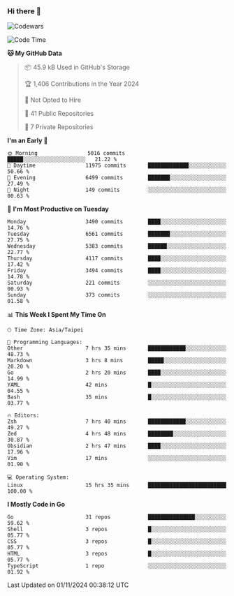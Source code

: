 ### Hi there 👋

![Codewars](https://www.codewars.com/users/omegaatt36/badges/small)

<!--START_SECTION:waka-->
![Code Time](http://img.shields.io/badge/Code%20Time-2%2C885%20hrs%2057%20mins-blue)

**🐱 My GitHub Data** 

> 📦 45.9 kB Used in GitHub's Storage 
 > 
> 🏆 1,406 Contributions in the Year 2024
 > 
> 🚫 Not Opted to Hire
 > 
> 📜 41 Public Repositories 
 > 
> 🔑 7 Private Repositories 
 > 
**I'm an Early 🐤** 

```text
🌞 Morning                5016 commits        █████░░░░░░░░░░░░░░░░░░░░   21.22 % 
🌆 Daytime                11975 commits       █████████████░░░░░░░░░░░░   50.66 % 
🌃 Evening                6499 commits        ███████░░░░░░░░░░░░░░░░░░   27.49 % 
🌙 Night                  149 commits         ░░░░░░░░░░░░░░░░░░░░░░░░░   00.63 % 
```
📅 **I'm Most Productive on Tuesday** 

```text
Monday                   3490 commits        ████░░░░░░░░░░░░░░░░░░░░░   14.76 % 
Tuesday                  6561 commits        ███████░░░░░░░░░░░░░░░░░░   27.75 % 
Wednesday                5383 commits        ██████░░░░░░░░░░░░░░░░░░░   22.77 % 
Thursday                 4117 commits        ████░░░░░░░░░░░░░░░░░░░░░   17.42 % 
Friday                   3494 commits        ████░░░░░░░░░░░░░░░░░░░░░   14.78 % 
Saturday                 221 commits         ░░░░░░░░░░░░░░░░░░░░░░░░░   00.93 % 
Sunday                   373 commits         ░░░░░░░░░░░░░░░░░░░░░░░░░   01.58 % 
```


📊 **This Week I Spent My Time On** 

```text
🕑︎ Time Zone: Asia/Taipei

💬 Programming Languages: 
Other                    7 hrs 35 mins       ████████████░░░░░░░░░░░░░   48.73 % 
Markdown                 3 hrs 8 mins        █████░░░░░░░░░░░░░░░░░░░░   20.20 % 
Go                       2 hrs 20 mins       ████░░░░░░░░░░░░░░░░░░░░░   14.99 % 
YAML                     42 mins             █░░░░░░░░░░░░░░░░░░░░░░░░   04.55 % 
Bash                     35 mins             █░░░░░░░░░░░░░░░░░░░░░░░░   03.77 % 

🔥 Editors: 
Zsh                      7 hrs 40 mins       ████████████░░░░░░░░░░░░░   49.27 % 
Zed                      4 hrs 48 mins       ████████░░░░░░░░░░░░░░░░░   30.87 % 
Obsidian                 2 hrs 47 mins       ████░░░░░░░░░░░░░░░░░░░░░   17.96 % 
Vim                      17 mins             ░░░░░░░░░░░░░░░░░░░░░░░░░   01.90 % 

💻 Operating System: 
Linux                    15 hrs 35 mins      █████████████████████████   100.00 % 
```

**I Mostly Code in Go** 

```text
Go                       31 repos            ███████████████░░░░░░░░░░   59.62 % 
Shell                    3 repos             █░░░░░░░░░░░░░░░░░░░░░░░░   05.77 % 
CSS                      3 repos             █░░░░░░░░░░░░░░░░░░░░░░░░   05.77 % 
HTML                     3 repos             █░░░░░░░░░░░░░░░░░░░░░░░░   05.77 % 
TypeScript               1 repo              ░░░░░░░░░░░░░░░░░░░░░░░░░   01.92 % 
```




 Last Updated on 01/11/2024 00:38:12 UTC
<!--END_SECTION:waka-->

<!--
**omegaatt36/omegaatt36** is a ✨ _special_ ✨ repository because its `README.md` (this file) appears on your GitHub profile.

Here are some ideas to get you started:

- 🔭 I’m currently working on ...
- 🌱 I’m currently learning ...
- 👯 I’m looking to collaborate on ...
- 🤔 I’m looking for help with ...
- 💬 Ask me about ...
- 📫 How to reach me: ...
- 😄 Pronouns: ...
- ⚡ Fun fact: ...
-->

